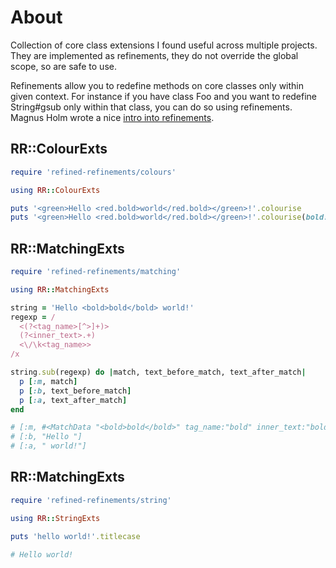 # About

Collection of core class extensions I found useful across multiple projects. They are implemented as refinements, they do not override the global scope, so are safe to use.

Refinements allow you to redefine methods on core classes only within given context. For instance if you have class Foo and you want to redefine String#gsub only within that class, you can do so using refinements. Magnus Holm wrote a nice [intro into refinements](http://timelessrepo.com/refinements-in-ruby).

## RR::ColourExts

```ruby
require 'refined-refinements/colours'

using RR::ColourExts

puts '<green>Hello <red.bold>world</red.bold></green>!'.colourise
puts '<green>Hello <red.bold>world</red.bold></green>!'.colourise(bold: true)
```

## RR::MatchingExts

```ruby
require 'refined-refinements/matching'

using RR::MatchingExts

string = 'Hello <bold>bold</bold> world!'
regexp = /
  <(?<tag_name>[^>]+)>
  (?<inner_text>.+)
  <\/\k<tag_name>>
/x

string.sub(regexp) do |match, text_before_match, text_after_match|
  p [:m, match]
  p [:b, text_before_match]
  p [:a, text_after_match]
end

# [:m, #<MatchData "<bold>bold</bold>" tag_name:"bold" inner_text:"bold">]
# [:b, "Hello "]
# [:a, " world!"]
```

## RR::MatchingExts

```ruby
require 'refined-refinements/string'

using RR::StringExts

puts 'hello world!'.titlecase

# Hello world!
```

